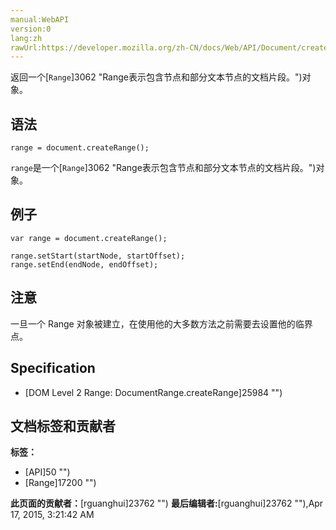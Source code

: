 ```yaml
---
manual:WebAPI
version:0
lang:zh
rawUrl:https://developer.mozilla.org/zh-CN/docs/Web/API/Document/createRange
---
```







返回一个[`Range`]3062 "Range表示包含节点和部分文本节点的文档片段。")对象。


## 语法<a name="Syntax"></a>

```
range = document.createRange();

```


`range`是一个[`Range`]3062 "Range表示包含节点和部分文本节点的文档片段。")对象。


## 例子<a name="Example"></a>

```
var range = document.createRange();

range.setStart(startNode, startOffset);
range.setEnd(endNode, endOffset);
```

## 注意<a name="Notes"></a>


一旦一个 Range 对象被建立，在使用他的大多数方法之前需要去设置他的临界点。


## Specification<a name="Specification"></a>

* [DOM Level 2 Range: DocumentRange.createRange]25984 "")



## 文档标签和贡献者
**标签：**
* [API]50 "")
* [Range]17200 "")

**此页面的贡献者：**[rguanghui]23762 "")
**最后编辑者:**[rguanghui]23762 ""),<time>Apr 17, 2015, 3:21:42 AM</time>


